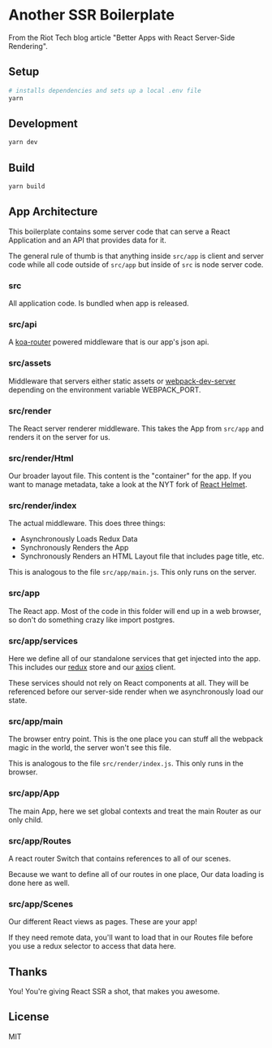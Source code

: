 # Another SSR Boilerplate

From the Riot Tech blog article "Better Apps with React Server-Side Rendering".

## Setup

```bash
# installs dependencies and sets up a local .env file
yarn
```

## Development

```bash
yarn dev
```

## Build

```bash
yarn build
```

## App Architecture

This boilerplate contains some server code that can serve a React Application and an API that provides data for it.

The general rule of thumb is that anything inside `src/app` is client and server code while all code outside of `src/app` but inside of `src` is node server code.

### src

All application code. Is bundled when app is released.

### src/api

A [koa-router](https://github.com/ZijianHe/koa-router) powered middleware that is our app's json api.

### src/assets

Middleware that servers either static assets or [webpack-dev-server](https://github.com/webpack/webpack-dev-server) depending on the environment variable WEBPACK_PORT.

### src/render

The React server renderer middleware. This takes the App from `src/app` and renders it on the server for us.

### src/render/Html

Our broader layout file. This content is the "container" for the app. If you want to manage metadata, take a look at the NYT fork of [React Helmet](https://github.com/staylor/react-helmet-async).

### src/render/index

The actual middleware. This does three things:

- Asynchronously Loads Redux Data
- Synchronously Renders the App
- Synchronously Renders an HTML Layout file that includes page title, etc.

This is analogous to the file `src/app/main.js`. This only runs on the server.

### src/app

The React app. Most of the code in this folder will end up in a web browser, so don't do something crazy like import postgres.

### src/app/services

Here we define all of our standalone services that get injected into the app. This includes our [redux](https://redux.js.org/) store and our [axios](https://github.com/axios/axios) client.

These services should not rely on React components at all. They will be referenced before our server-side render when we asynchronously load our state. 

### src/app/main

The browser entry point. This is the one place you can stuff all the webpack magic in the world, the server won't see this file.

This is analogous to the file `src/render/index.js`. This only runs in the browser.

### src/app/App

The main App, here we set global contexts and treat the main Router as our only child.

### src/app/Routes

A react router Switch that contains references to all of our scenes.

Because we want to define all of our routes in one place, Our data loading is done here as well.

### src/app/Scenes

Our different React views as pages. These are your app!

If they need remote data, you'll want to load that in our Routes file before you use a redux selector to access that data here. 

## Thanks

You! You're giving React SSR a shot, that makes you awesome.

## License

MIT
 
